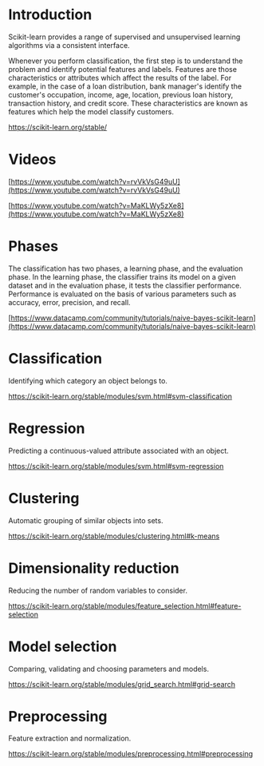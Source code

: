 # Introduction

Scikit-learn provides a range of supervised and unsupervised learning algorithms via a consistent interface.

Whenever you perform classification, the first step is to understand the problem and identify potential features and labels. Features are those characteristics or attributes which affect the results of the label. For example, in the case of a loan distribution, bank manager's identify the customer's occupation, income, age, location, previous loan history, transaction history, and credit score. These characteristics are known as features which help the model classify customers.


https://scikit-learn.org/stable/


# Videos

[https://www.youtube.com/watch?v=rvVkVsG49uU](https://www.youtube.com/watch?v=rvVkVsG49uU)

[https://www.youtube.com/watch?v=MaKLWy5zXe8](https://www.youtube.com/watch?v=MaKLWy5zXe8)

# Phases

The classification has two phases, a learning phase, and the evaluation phase. In the learning phase, the classifier trains its model on a given dataset and in the evaluation phase, it tests the classifier performance. Performance is evaluated on the basis of various parameters such as accuracy, error, precision, and recall.

[https://www.datacamp.com/community/tutorials/naive-bayes-scikit-learn](https://www.datacamp.com/community/tutorials/naive-bayes-scikit-learn)

# Classification

Identifying which category an object belongs to.

https://scikit-learn.org/stable/modules/svm.html#svm-classification

# Regression

Predicting a continuous-valued attribute associated with an object.

https://scikit-learn.org/stable/modules/svm.html#svm-regression

# Clustering


Automatic grouping of similar objects into sets.

https://scikit-learn.org/stable/modules/clustering.html#k-means

# Dimensionality reduction

Reducing the number of random variables to consider.

https://scikit-learn.org/stable/modules/feature_selection.html#feature-selection

# Model selection

Comparing, validating and choosing parameters and models.

https://scikit-learn.org/stable/modules/grid_search.html#grid-search

# Preprocessing

Feature extraction and normalization.

https://scikit-learn.org/stable/modules/preprocessing.html#preprocessing